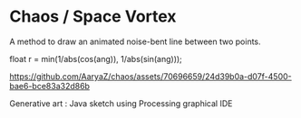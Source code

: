 # Chaos / Space Vortex

A method to draw an animated noise-bent line between two points.

float r = min(1/abs(cos(ang)), 1/abs(sin(ang)));    





https://github.com/AaryaZ/chaos/assets/70696659/24d39b0a-d07f-4500-bae6-bce83a32d86b



Generative art : Java sketch using Processing graphical IDE
